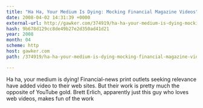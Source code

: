```yaml
---
title: "Ha Ha, Your Medium Is Dying: Mocking Financial Magazine Videos"
date: 2008-04-02 14:31:39 +0000
external-url: http://gawker.com/374919/ha-ha-your-medium-is-dying-mocking-financial-magazine-videos
hash: 9b678d129cc8de49b27e2d350ad41d21
year: 2008
month: 04
scheme: http
host: gawker.com
path: /374919/ha-ha-your-medium-is-dying-mocking-financial-magazine-videos

---
```


Ha ha, your medium is dying! Financial-news print outlets seeking relevance have added video to their web sites. But their work is pretty much the opposite of YouTube gold. Brett Erlich, apparently just this guy who loves web videos, makes fun of the work

